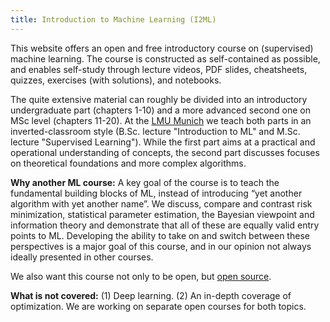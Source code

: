 ```yaml
---
title: Introduction to Machine Learning (I2ML)
---
```


This website offers an open and free introductory course on (supervised) machine learning. The course is constructed as self-contained as possible, and enables self-study through lecture videos, PDF slides, cheatsheets, quizzes, exercises (with solutions), and notebooks.

The quite extensive material can roughly be divided into an introductory undergraduate part (chapters 1-10) and a more advanced second one on MSc level (chapters 11-20). At the [LMU Munich](https://www.slds.stat.uni-muenchen.de/teaching/) we teach both parts in an inverted-classroom style (B.Sc. lecture "Introduction to ML" and M.Sc. lecture "Supervised Learning"). While the first part aims at a practical and operational understanding of concepts, the second part discusses focuses on theoretical foundations and more complex algorithms. 

__Why another ML course:__ A key goal of the course is to teach the fundamental building blocks of ML, instead of introducing “yet another algorithm with yet another name”. We discuss, compare and contrast risk minimization, statistical parameter estimation, the Bayesian viewpoint and information theory and demonstrate that all of these are equally valid entry points to ML. Developing the ability to take on and switch between these perspectives is a major goal of this course, and in our opinion not always ideally presented in other courses. 

We also want this course not only to be open, but [open source](https://arxiv.org/pdf/2107.14330.pdf). 

__What is not covered:__ (1) Deep learning. (2) An in-depth coverage of optimization. 
We are working on separate open courses for both topics.
